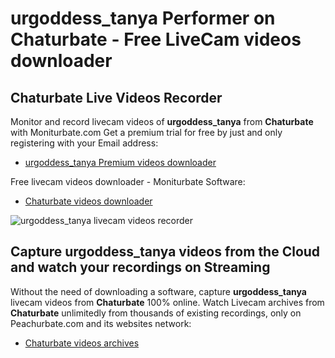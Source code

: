 # urgoddess_tanya Performer on Chaturbate - Free LiveCam videos downloader

## Chaturbate Live Videos Recorder

Monitor and record livecam videos of **urgoddess_tanya** from **Chaturbate** with Moniturbate.com
Get a premium trial for free by just and only registering with your Email address:
* [urgoddess_tanya Premium videos downloader](https://moniturbate.com/request-demo-licence-key.html)

Free livecam videos downloader - Moniturbate Software:
* [Chaturbate videos downloader](https://moniturbate.com/moniturbate-download-software.html)

![urgoddess_tanya livecam videos recorder](https://peachurnet.com/templates/moniturbate-software.png)


## Capture urgoddess_tanya videos from the Cloud and watch your recordings on Streaming

Without the need of downloading a software, capture **urgoddess_tanya** livecam videos from **Chaturbate** 100% online.
Watch Livecam archives from **Chaturbate** unlimitedly from thousands of existing recordings, only on Peachurbate.com and its websites network:
* [Chaturbate videos archives](https://peachurnet.com/)
